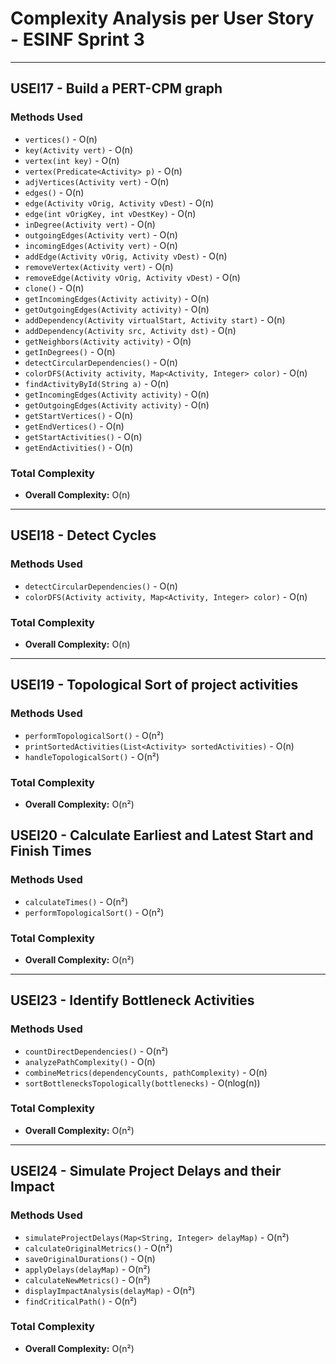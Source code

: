 # Complexity Analysis per User Story - ESINF Sprint 3


---------------------------

## USEI17 - Build a PERT-CPM graph

### Methods Used

- `vertices()` - O(n)
- `key(Activity vert)` - O(n)
- `vertex(int key)` - O(n)
- `vertex(Predicate<Activity> p)` - O(n)
- `adjVertices(Activity vert)` - O(n)
- `edges()` - O(n)
- `edge(Activity vOrig, Activity vDest)` - O(n)
- `edge(int vOrigKey, int vDestKey)` - O(n)
- `inDegree(Activity vert)` - O(n)
- `outgoingEdges(Activity vert)` - O(n)
- `incomingEdges(Activity vert)` - O(n)
- `addEdge(Activity vOrig, Activity vDest)` - O(n)
- `removeVertex(Activity vert)` - O(n)
- `removeEdge(Activity vOrig, Activity vDest)` - O(n)
- `clone()` - O(n)
- `getIncomingEdges(Activity activity)` - O(n)
- `getOutgoingEdges(Activity activity)` - O(n)
- `addDependency(Activity virtualStart, Activity start)` - O(n)
- `addDependency(Activity src, Activity dst)` - O(n)
- `getNeighbors(Activity activity)` - O(n)
- `getInDegrees()` - O(n)
- `detectCircularDependencies()` - O(n)
- `colorDFS(Activity activity, Map<Activity, Integer> color)` - O(n)
- `findActivityById(String a)` - O(n)
- `getIncomingEdges(Activity activity)` - O(n)
- `getOutgoingEdges(Activity activity)` - O(n)
- `getStartVertices()` - O(n)
- `getEndVertices()` - O(n)
- `getStartActivities()` - O(n)
- `getEndActivities()` - O(n)

### Total Complexity

- **Overall Complexity:** O(n)
---------------------------

## USEI18 - Detect Cycles

### Methods Used

- `detectCircularDependencies()` - O(n)
- `colorDFS(Activity activity, Map<Activity, Integer> color)` - O(n)

### Total Complexity

- **Overall Complexity:** O(n)

---------------------------

## USEI19 - Topological Sort of project activities

### Methods Used

- `performTopologicalSort()` - O(n²)
- `printSortedActivities(List<Activity> sortedActivities)` - O(n)
- `handleTopologicalSort()` - O(n²)

### Total Complexity

- **Overall Complexity:** O(n²)

## USEI20 - Calculate Earliest and Latest Start and Finish Times

### Methods Used

- `calculateTimes()` - O(n²)
- `performTopologicalSort()` - O(n²)

### Total Complexity

- **Overall Complexity:** O(n²)

---------------------------
## USEI23 - Identify Bottleneck Activities

### Methods Used

- `countDirectDependencies()` - O(n²)
- `analyzePathComplexity()` - O(n)
- `combineMetrics(dependencyCounts, pathComplexity)` - O(n)
- `sortBottlenecksTopologically(bottlenecks)` - O(nlog(n))

### Total Complexity

- **Overall Complexity:** O(n²)

---------------------------

## USEI24 - Simulate Project Delays and their Impact

### Methods Used

- `simulateProjectDelays(Map<String, Integer> delayMap)` - O(n²)
- `calculateOriginalMetrics()` - O(n²)
- `saveOriginalDurations()` - O(n)
- `applyDelays(delayMap)` - O(n²)
- `calculateNewMetrics()` - O(n²)
- `displayImpactAnalysis(delayMap)` - O(n²)
- `findCriticalPath()` - O(n²)

### Total Complexity

- **Overall Complexity:** O(n²)
